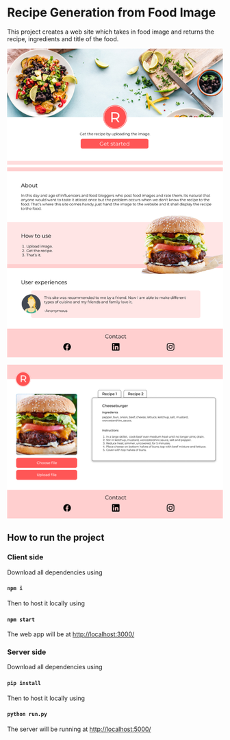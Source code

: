 # Recipe Generation from Food Image

This project creates a web site which takes in food image and returns the recipe, ingredients and title of the food.

![Home page](./Home.png)

![Recipe page](./Recipe.png)

## How to run the project

### Client side 
Download all dependencies using 

#### `npm i`

Then to host it locally using

#### `npm start`

The web app will be at [http://localhost:3000/]( http://localhost:3000/)

### Server side

Download all dependencies using 

#### `pip install`

Then to host it locally using

#### `python run.py`

The server will be running at [http://localhost:5000/]( http://localhost:5000/)
